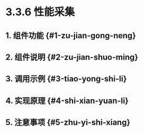 # 3.3.6 性能采集

## 1. 组件功能 {#1-zu-jian-gong-neng}

## 2. 组件说明 {#2-zu-jian-shuo-ming}

## 3. 调用示例 {#3-tiao-yong-shi-li}

## 4. 实现原理 {#4-shi-xian-yuan-li}

## 5. 注意事项 {#5-zhu-yi-shi-xiang}


